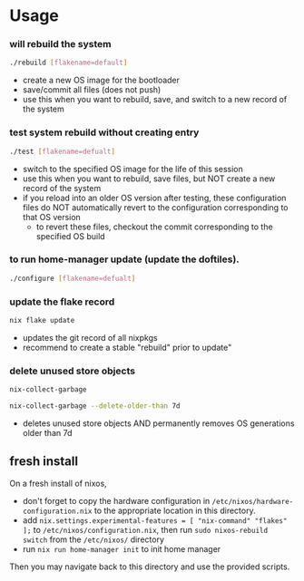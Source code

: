 # Usage

 ### will rebuild the system ###
```bash
./rebuild [flakename=default]
```
- create a new OS image for the bootloader
- save/commit all files (does not push)
- use this when you want to rebuild, save, and switch to a new record of the system

### test system rebuild without creating entry ###
```bash
./test [flakename=defualt]
```
- switch to the specified OS image for the life of this session
- use this when you want to rebuild, save files, but NOT create a new record of the system
- if you reload into an older OS version after testing, these configuration files
do NOT automatically revert to the configuration corresponding to that OS version
    - to revert these files, checkout the commit corresponding to the specified OS build

### to run home-manager update (update the doftiles). ###
```bash
./configure [flakename=defualt]
```

### update the flake record ###
```bash
nix flake update
```
- updates the git record of all nixpkgs
- recommend to create a stable "rebuild" prior to update"

### delete unused store objects ###
```bash
nix-collect-garbage
```

```bash
nix-collect-garbage --delete-older-than 7d
```
- deletes unused store objects AND 
permanently removes OS generations older than 7d

## fresh install
On a fresh install of nixos,
- don't forget to copy the hardware configuration in `/etc/nixos/hardware-configuration.nix`
to the appropriate location in this directory.
- add  `nix.settings.experimental-features = [ "nix-command" "flakes" ];` to `/etc/nixos/configuration.nix`,
then run `sudo nixos-rebuild switch` from the `/etc/nixos/` directory
- run `nix run home-manager init` to init home manager

Then you may navigate back to this directory and use the provided scripts.
